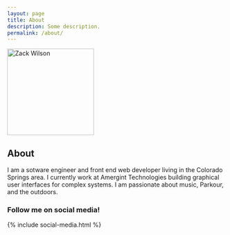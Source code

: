 ```yaml
---
layout: page
title: About
description: Some description.
permalink: /about/
---
```


<img itemprop="image" style="width: 200px;" class="img-rounded" src="{{site.author_image}}" alt="Zack Wilson">

## About

I am a sotware engineer and front end web developer living in the Colorado Springs area. I currently work at Amergint Technologies building graphical user interfaces for complex systems. I am passionate about music, Parkour, and the outdoors.

### Follow me on social media!
<div class="social-media-parent">
{% include social-media.html %}
</div>